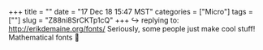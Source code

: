 +++
title = ""
date = "17 Dec 18 15:47 MST"
categories = ["Micro"]
tags = [""]
slug = "Z88ni8SrCKTp1cQ"
+++
↪️ replying to: http://erikdemaine.org/fonts/
Seriously, some people just make cool stuff! Mathematical fonts 🎉
